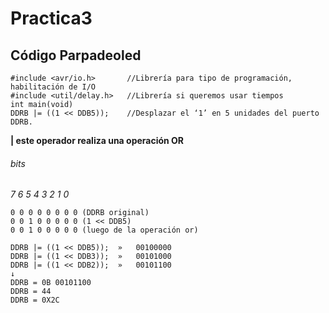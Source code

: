 # Practica3
## Código Parpadeoled
```
#include <avr/io.h>       //Librería para tipo de programación, habilitación de I/O
#include <util/delay.h>   //Librería si queremos usar tiempos
int main(void) 
DDRB |= ((1 << DDB5));    //Desplazar el ‘1’ en 5 unidades del puerto DDRB.
```
**| este operador realiza una operación OR**
###### bits
  _7 6 5 4 3 2 1 0_
```
0 0 0 0 0 0 0 0 (DDRB original)
0 0 1 0 0 0 0 0 (1 << DDB5)
0 0 1 0 0 0 0 0 (luego de la operación or)
```

```
DDRB |= ((1 << DDB5)); 	»	00100000
DDRB |= ((1 << DDB3));	»	00101000
DDRB |= ((1 << DDB2));	»	00101100
↓
DDRB = 0B 00101100
DDRB = 44
DDRB = 0X2C
```
